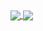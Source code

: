 <a href="https://github.com/anuraghazra/github-readme-stats">
  <img align="center" src="https://github-readme-stats-lincoln-murrays-projects.vercel.app/api?username=Lincoln-Murray&count_private=true&show_icons=true&theme=shadow_red&include_all_commits=true&hide_border=false&hide_title=false&hide=contribs&rank_icon=percentile" />
</a>
<a href="https://github.com/anuraghazra/github-readme-stats">
  <img align="center" src="https://github-readme-stats-lincoln-murrays-projects.vercel.app/api/top-langs/?username=Lincoln-Murray&layout=compact&show_icons=true&theme=shadow_red&include_all_commits=true&hide_border=false&hide_title=true" />
</a>
